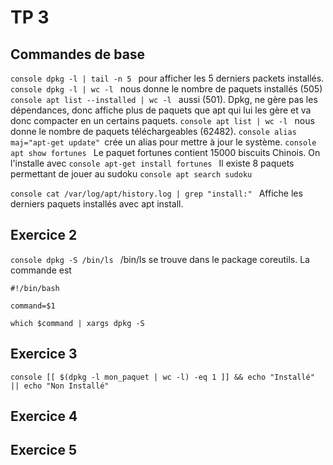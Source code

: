 # TP 3
## Commandes de base

```console dpkg -l | tail -n 5 ``` pour afficher les 5 derniers packets installés.
```console dpkg -l | wc -l ``` nous donne le nombre de paquets installés (505) ```console apt list --installed | wc -l ``` aussi (501). Dpkg, ne gère pas les dépendances, donc affiche plus de paquets que apt qui lui les gère et va donc compacter en un certains paquets.
```console apt list | wc -l ``` nous donne le nombre de paquets téléchargeables (62482).
```console alias maj="apt-get update" ```crée un alias pour mettre à jour le système.
```console apt show fortunes ``` Le paquet fortunes contient 15000 biscuits Chinois. On l'installe avec ```console apt-get install fortunes ```
Il existe 8 paquets permettant de jouer au sudoku ```console apt search sudoku ```

```console cat /var/log/apt/history.log | grep "install:" ``` Affiche les derniers paquets installés avec apt install.

## Exercice 2

```console dpkg -S /bin/ls ``` /bin/ls se trouve dans le package coreutils. 
La commande est

```console
#!/bin/bash

command=$1

which $command | xargs dpkg -S
```

## Exercice 3

```console [[ $(dpkg -l mon_paquet | wc -l) -eq 1 ]] && echo "Installé" || echo "Non Installé"```

## Exercice 4

## Exercice 5
